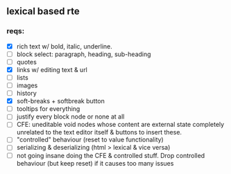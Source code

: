 ## lexical based rte

### reqs:

- [x] rich text w/ bold, italic, underline.
- [ ] block select: paragraph, heading, sub-heading
- [ ] quotes
- [x] links w/ editing text & url
- [ ] lists
- [ ] images
- [ ] history
- [x] soft-breaks + softbreak button
- [ ] tooltips for everything
- [ ] justify every block node or none at all
- [ ] CFE: uneditable void nodes whose content are external state completely unrelated to the text editor itself & buttons to insert these.
- [ ] "controlled" behaviour (reset to value functionality)
- [ ] serializing & deserializing (html > lexical & vice versa)
- [ ] not going insane doing the CFE & controlled stuff. Drop controlled behaviour (but keep reset) if it causes too many issues
